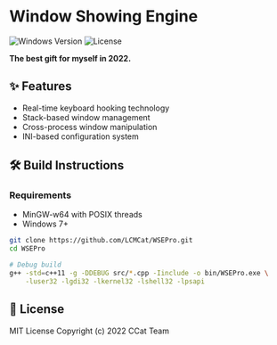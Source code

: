 # Window Showing Engine

![Windows Version](https://img.shields.io/badge/Windows-7%2B-blue) 
![License](https://img.shields.io/badge/License-MIT-green)

**The best gift for myself in 2022.**

## ✨ Features
- Real-time keyboard hooking technology
- Stack-based window management
- Cross-process window manipulation
- INI-based configuration system

## 🛠️ Build Instructions
### Requirements
- MinGW-w64 with POSIX threads
- Windows 7+

```bash
git clone https://github.com/LCMCat/WSEPro.git
cd WSEPro

# Debug build
g++ -std=c++11 -g -DDEBUG src/*.cpp -Iinclude -o bin/WSEPro.exe \
    -luser32 -lgdi32 -lkernel32 -lshell32 -lpsapi
```

## 📜 License
MIT License
Copyright (c) 2022 CCat Team
